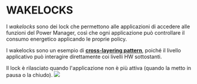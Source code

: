 # WAKELOCKS

I *wakelocks* sono dei lock che permettono alle applicazioni di accedere alle funzioni del Power Manager, così che ogni applicazione può controllare il consumo energetico applicando le proprie policy.

I wakelocks sono un esempio di [**cross-layering pattern**](crossLayering.md), poiché il livello applicativo può interagire direttamente coi livelli HW sottostanti.

Il lock è rilasciato quando l'applicazione non è più attiva (quando la metto in pausa o la chiudo).
![](Pasted%20image%2020240610092229.png)